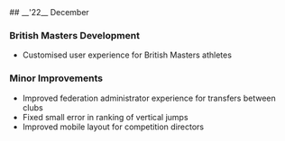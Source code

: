<div markdown="1" data-aos="fade-up">
## __'22__ December

### British Masters Development
* Customised user experience for British Masters athletes

### Minor Improvements
* Improved federation administrator experience for transfers between clubs
* Fixed small error in ranking of vertical jumps
* Improved mobile layout for competition directors
<!-- Incomplete -->
</div>
